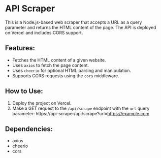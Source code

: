 # API Scraper

This is a Node.js-based web scraper that accepts a URL as a query parameter and returns the HTML content of the page. The API is deployed on Vercel and includes CORS support.

## Features:
- Fetches the HTML content of a given website.
- Uses `axios` to fetch the page content.
- Uses `cheerio` for optional HTML parsing and manipulation.
- Supports CORS requests using the `cors` middleware.

## How to Use:
1. Deploy the project on Vercel.
2. Make a GET request to the `/api/scrape` endpoint with the `url` query parameter:
https://api-scraper/api/scrape?url=https://example.com

## Dependencies:
- axios
- cheerio
- cors
